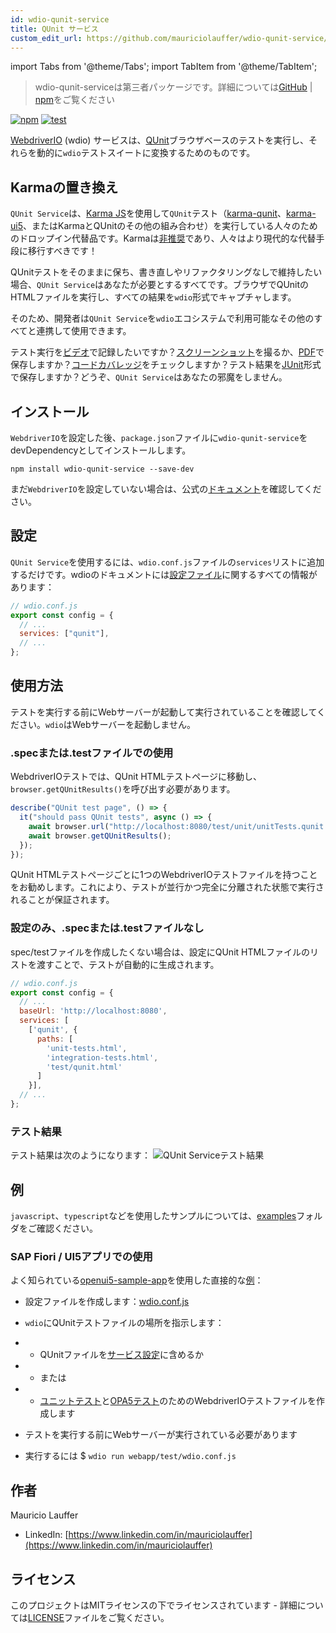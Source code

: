 ```yaml
---
id: wdio-qunit-service
title: QUnit サービス
custom_edit_url: https://github.com/mauriciolauffer/wdio-qunit-service/edit/main/README.md
---
```


import Tabs from '@theme/Tabs';
import TabItem from '@theme/TabItem';

> wdio-qunit-serviceは第三者パッケージです。詳細については[GitHub](https://github.com/mauriciolauffer/wdio-qunit-service) | [npm](https://www.npmjs.com/package/wdio-qunit-service)をご覧ください

[![npm](https://img.shields.io/npm/v/wdio-qunit-service)](https://www.npmjs.com/package/wdio-qunit-service) [![test](https://github.com/mauriciolauffer/wdio-qunit-service/actions/workflows/test.yml/badge.svg)](https://github.com/mauriciolauffer/wdio-qunit-service/actions/workflows/test.yml)

[WebdriverIO](https://webdriver.io/) (wdio) サービスは、[QUnit](https://qunitjs.com/)ブラウザベースのテストを実行し、それらを動的に`wdio`テストスイートに変換するためのものです。

## Karmaの置き換え

`QUnit Service`は、[Karma JS](https://karma-runner.github.io/latest/index.html)を使用して`QUnit`テスト（[karma-qunit](https://github.com/karma-runner/karma-qunit/)、[karma-ui5](https://github.com/SAP/karma-ui5)、またはKarmaとQUnitのその他の組み合わせ）を実行している人々のためのドロップイン代替品です。Karmaは[非推奨](https://github.com/karma-runner/karma)であり、人々はより現代的な代替手段に移行すべきです！

QUnitテストをそのままに保ち、書き直しやリファクタリングなしで維持したい場合、`QUnit Service`はあなたが必要とするすべてです。ブラウザでQUnitのHTMLファイルを実行し、すべての結果を`wdio`形式でキャプチャします。

そのため、開発者は`QUnit Service`を`wdio`エコシステムで利用可能なその他のすべてと連携して使用できます。

テスト実行を[ビデオ](https://webdriver.io/docs/wdio-video-reporter/)で記録したいですか？[スクリーンショット](https://webdriver.io/docs/api/browser/saveScreenshot/)を撮るか、[PDF](https://webdriver.io/docs/api/browser/savePDF/)で保存しますか？[コードカバレッジ](https://www.npmjs.com/package/wdio-monocart-service)をチェックしますか？テスト結果を[JUnit](https://webdriver.io/docs/junit-reporter)形式で保存しますか？どうぞ、`QUnit Service`はあなたの邪魔をしません。

## インストール

`WebdriverIO`を設定した後、`package.json`ファイルに`wdio-qunit-service`をdevDependencyとしてインストールします。

```shell
npm install wdio-qunit-service --save-dev
```

まだ`WebdriverIO`を設定していない場合は、公式の[ドキュメント](https://webdriver.io/docs/gettingstarted)を確認してください。

## 設定

`QUnit Service`を使用するには、`wdio.conf.js`ファイルの`services`リストに追加するだけです。wdioのドキュメントには[設定ファイル](https://webdriver.io/docs/configurationfile)に関するすべての情報があります：

```js
// wdio.conf.js
export const config = {
  // ...
  services: ["qunit"],
  // ...
};
```

## 使用方法

テストを実行する前にWebサーバーが起動して実行されていることを確認してください。`wdio`はWebサーバーを起動しません。

### .specまたは.testファイルでの使用

WebdriverIOテストでは、QUnit HTMLテストページに移動し、`browser.getQUnitResults()`を呼び出す必要があります。

```js
describe("QUnit test page", () => {
  it("should pass QUnit tests", async () => {
    await browser.url("http://localhost:8080/test/unit/unitTests.qunit.html");
    await browser.getQUnitResults();
  });
});
```

QUnit HTMLテストページごとに1つのWebdriverIOテストファイルを持つことをお勧めします。これにより、テストが並行かつ完全に分離された状態で実行されることが保証されます。

### 設定のみ、.specまたは.testファイルなし

spec/testファイルを作成したくない場合は、設定にQUnit HTMLファイルのリストを渡すことで、テストが自動的に生成されます。

```js
// wdio.conf.js
export const config = {
  // ...
  baseUrl: 'http://localhost:8080',
  services: [
    ['qunit', {
      paths: [
        'unit-tests.html',
        'integration-tests.html',
        'test/qunit.html'
      ]
    }],
  // ...
};
```

### テスト結果

テスト結果は次のようになります：
![QUnit Serviceテスト結果](https://github.com/mauriciolauffer/wdio-qunit-service/blob/main/./wdio-qunit-service-results.png?raw=true)

## 例

`javascript`、`typescript`などを使用したサンプルについては、[examples](https://github.com/mauriciolauffer/wdio-qunit-service/blob/main/./examples/)フォルダをご確認ください。

### SAP Fiori / UI5アプリでの使用

よく知られている[openui5-sample-app](https://github.com/SAP/openui5-sample-app)を使用した直接的な[例](https://github.com/mauriciolauffer/wdio-qunit-service/blob/main/./examples/openui5-sample-app/)：

- 設定ファイルを作成します：[wdio.conf.js](https://github.com/mauriciolauffer/wdio-qunit-service/blob/main/./examples/openui5-sample-app/webapp/test/wdio.conf.js)

- `wdio`にQUnitテストファイルの場所を指示します：

- - QUnitファイルを[サービス設定](https://github.com/mauriciolauffer/wdio-qunit-service/blob/main/./examples/openui5-sample-app-no-specs/webapp/test/wdio.conf.js)に含めるか
- - または
- - [ユニットテスト](https://github.com/mauriciolauffer/wdio-qunit-service/blob/main/./examples/openui5-sample-app/webapp/test/unit/unit.test.js)と[OPA5テスト](https://github.com/mauriciolauffer/wdio-qunit-service/blob/main/./examples/openui5-sample-app/webapp/test/integration/opa.test.js)のためのWebdriverIOテストファイルを作成します

- テストを実行する前にWebサーバーが実行されている必要があります

- 実行するには $ `wdio run webapp/test/wdio.conf.js`

## 作者

Mauricio Lauffer

- LinkedIn: [https://www.linkedin.com/in/mauriciolauffer](https://www.linkedin.com/in/mauriciolauffer)

## ライセンス

このプロジェクトはMITライセンスの下でライセンスされています - 詳細については[LICENSE](https://github.com/mauriciolauffer/wdio-qunit-service/blob/main/LICENSE)ファイルをご覧ください。